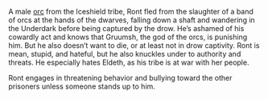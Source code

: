 A male [orc](https://www.dndbeyond.com/monsters/16972-orc) from the Iceshield tribe, Ront fled from the slaughter of a band of orcs at the hands of the dwarves, falling down a shaft and wandering in the Underdark before being captured by the drow. He’s ashamed of his cowardly act and knows that Gruumsh, the god of the orcs, is punishing him. But he also doesn’t want to die, or at least not in drow captivity. Ront is mean, stupid, and hateful, but he also knuckles under to authority and threats. He especially hates Eldeth, as his tribe is at war with her people.

Ront engages in threatening behavior and bullying toward the other prisoners unless someone stands up to him.
